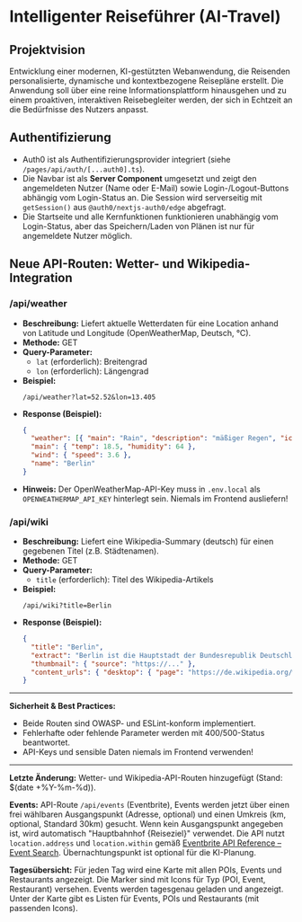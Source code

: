 # Intelligenter Reiseführer (AI-Travel)

## Projektvision

Entwicklung einer modernen, KI-gestützten Webanwendung, die Reisenden personalisierte, dynamische und kontextbezogene Reisepläne erstellt. Die Anwendung soll über eine reine Informationsplattform hinausgehen und zu einem proaktiven, interaktiven Reisebegleiter werden, der sich in Echtzeit an die Bedürfnisse des Nutzers anpasst. 

## Authentifizierung

- Auth0 ist als Authentifizierungsprovider integriert (siehe `/pages/api/auth/[...auth0].ts`).
- Die Navbar ist als **Server Component** umgesetzt und zeigt den angemeldeten Nutzer (Name oder E-Mail) sowie Login-/Logout-Buttons abhängig vom Login-Status an. Die Session wird serverseitig mit `getSession()` aus `@auth0/nextjs-auth0/edge` abgefragt.
- Die Startseite und alle Kernfunktionen funktionieren unabhängig vom Login-Status, aber das Speichern/Laden von Plänen ist nur für angemeldete Nutzer möglich. 

## Neue API-Routen: Wetter- und Wikipedia-Integration

### /api/weather

- **Beschreibung:** Liefert aktuelle Wetterdaten für eine Location anhand von Latitude und Longitude (OpenWeatherMap, Deutsch, °C).
- **Methode:** GET
- **Query-Parameter:**
  - `lat` (erforderlich): Breitengrad
  - `lon` (erforderlich): Längengrad
- **Beispiel:**
  ```
  /api/weather?lat=52.52&lon=13.405
  ```
- **Response (Beispiel):**
  ```json
  {
    "weather": [{ "main": "Rain", "description": "mäßiger Regen", "icon": "10d" }],
    "main": { "temp": 18.5, "humidity": 64 },
    "wind": { "speed": 3.6 },
    "name": "Berlin"
  }
  ```
- **Hinweis:** Der OpenWeatherMap-API-Key muss in `.env.local` als `OPENWEATHERMAP_API_KEY` hinterlegt sein. Niemals im Frontend ausliefern!

### /api/wiki

- **Beschreibung:** Liefert eine Wikipedia-Summary (deutsch) für einen gegebenen Titel (z.B. Städtenamen).
- **Methode:** GET
- **Query-Parameter:**
  - `title` (erforderlich): Titel des Wikipedia-Artikels
- **Beispiel:**
  ```
  /api/wiki?title=Berlin
  ```
- **Response (Beispiel):**
  ```json
  {
    "title": "Berlin",
    "extract": "Berlin ist die Hauptstadt der Bundesrepublik Deutschland ...",
    "thumbnail": { "source": "https://..." },
    "content_urls": { "desktop": { "page": "https://de.wikipedia.org/wiki/Berlin" } }
  }
  ```

---

**Sicherheit & Best Practices:**
- Beide Routen sind OWASP- und ESLint-konform implementiert.
- Fehlerhafte oder fehlende Parameter werden mit 400/500-Status beantwortet.
- API-Keys und sensible Daten niemals im Frontend verwenden!

---

**Letzte Änderung:** Wetter- und Wikipedia-API-Routen hinzugefügt (Stand: $(date +%Y-%m-%d)). 

**Events:** API-Route `/api/events` (Eventbrite), Events werden jetzt über einen frei wählbaren Ausgangspunkt (Adresse, optional) und einen Umkreis (km, optional, Standard 30km) gesucht. Wenn kein Ausgangspunkt angegeben ist, wird automatisch "Hauptbahnhof {Reiseziel}" verwendet. Die API nutzt `location.address` und `location.within` gemäß [Eventbrite API Reference – Event Search](https://www.eventbrite.com/platform/api#/reference/event-search). Übernachtungspunkt ist optional für die KI-Planung. 

**Tagesübersicht:** Für jeden Tag wird eine Karte mit allen POIs, Events und Restaurants angezeigt. Die Marker sind mit Icons für Typ (POI, Event, Restaurant) versehen. Events werden tagesgenau geladen und angezeigt. Unter der Karte gibt es Listen für Events, POIs und Restaurants (mit passenden Icons). 